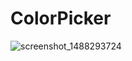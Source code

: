 # ColorPicker

![screenshot_1488293724](https://cloud.githubusercontent.com/assets/19645361/23410413/795d051e-fdcf-11e6-87da-f4a2f171e136.png)
